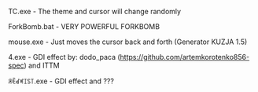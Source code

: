 TC.exe - The theme and cursor will change randomly

ForkBomb.bat - VERY POWERFUL FORKBOMB 

mouse.exe - Just moves the cursor back and forth (Generator KUZJA 1.5)

4.exe - GDI effect by: dodo_paca (https://github.com/artemkorotenko856-spec) and ITTM

ꋪꍟꀸꎭꀤꌗ꓄.exe - GDI effect and ???
